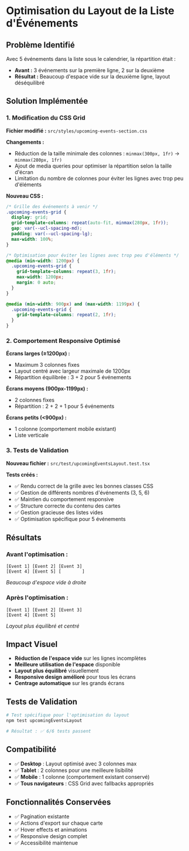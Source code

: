 # Optimisation du Layout de la Liste d'Événements

## Problème Identifié

Avec 5 événements dans la liste sous le calendrier, la répartition était :
- **Avant :** 3 événements sur la première ligne, 2 sur la deuxième
- **Résultat :** Beaucoup d'espace vide sur la deuxième ligne, layout déséquilibré

## Solution Implémentée

### 1. Modification du CSS Grid

**Fichier modifié :** `src/styles/upcoming-events-section.css`

**Changements :**
- Réduction de la taille minimale des colonnes : `minmax(300px, 1fr)` → `minmax(280px, 1fr)`
- Ajout de media queries pour optimiser la répartition selon la taille d'écran
- Limitation du nombre de colonnes pour éviter les lignes avec trop peu d'éléments

**Nouveau CSS :**
```css
/* Grille des événements à venir */
.upcoming-events-grid {
  display: grid;
  grid-template-columns: repeat(auto-fit, minmax(280px, 1fr));
  gap: var(--ucl-spacing-md);
  padding: var(--ucl-spacing-lg);
  max-width: 100%;
}

/* Optimisation pour éviter les lignes avec trop peu d'éléments */
@media (min-width: 1200px) {
  .upcoming-events-grid {
    grid-template-columns: repeat(3, 1fr);
    max-width: 1200px;
    margin: 0 auto;
  }
}

@media (min-width: 900px) and (max-width: 1199px) {
  .upcoming-events-grid {
    grid-template-columns: repeat(2, 1fr);
  }
}
```

### 2. Comportement Responsive Optimisé

**Écrans larges (≥1200px) :**
- Maximum 3 colonnes fixes
- Layout centré avec largeur maximale de 1200px
- Répartition équilibrée : 3 + 2 pour 5 événements

**Écrans moyens (900px-1199px) :**
- 2 colonnes fixes
- Répartition : 2 + 2 + 1 pour 5 événements

**Écrans petits (<900px) :**
- 1 colonne (comportement mobile existant)
- Liste verticale

### 3. Tests de Validation

**Nouveau fichier :** `src/test/upcomingEventsLayout.test.tsx`

**Tests créés :**
- ✅ Rendu correct de la grille avec les bonnes classes CSS
- ✅ Gestion de différents nombres d'événements (3, 5, 6)
- ✅ Maintien du comportement responsive
- ✅ Structure correcte du contenu des cartes
- ✅ Gestion gracieuse des listes vides
- ✅ Optimisation spécifique pour 5 événements

## Résultats

### Avant l'optimisation :
```
[Event 1] [Event 2] [Event 3]
[Event 4] [Event 5] [        ]
```
*Beaucoup d'espace vide à droite*

### Après l'optimisation :
```
[Event 1] [Event 2] [Event 3]
[Event 4] [Event 5]
```
*Layout plus équilibré et centré*

## Impact Visuel

- **Réduction de l'espace vide** sur les lignes incomplètes
- **Meilleure utilisation de l'espace** disponible
- **Layout plus équilibré** visuellement
- **Responsive design amélioré** pour tous les écrans
- **Centrage automatique** sur les grands écrans

## Tests de Validation

```bash
# Test spécifique pour l'optimisation du layout
npm test upcomingEventsLayout

# Résultat : ✅ 6/6 tests passent
```

## Compatibilité

- ✅ **Desktop** : Layout optimisé avec 3 colonnes max
- ✅ **Tablet** : 2 colonnes pour une meilleure lisibilité  
- ✅ **Mobile** : 1 colonne (comportement existant conservé)
- ✅ **Tous navigateurs** : CSS Grid avec fallbacks appropriés

## Fonctionnalités Conservées

- ✅ Pagination existante
- ✅ Actions d'export sur chaque carte
- ✅ Hover effects et animations
- ✅ Responsive design complet
- ✅ Accessibilité maintenue
